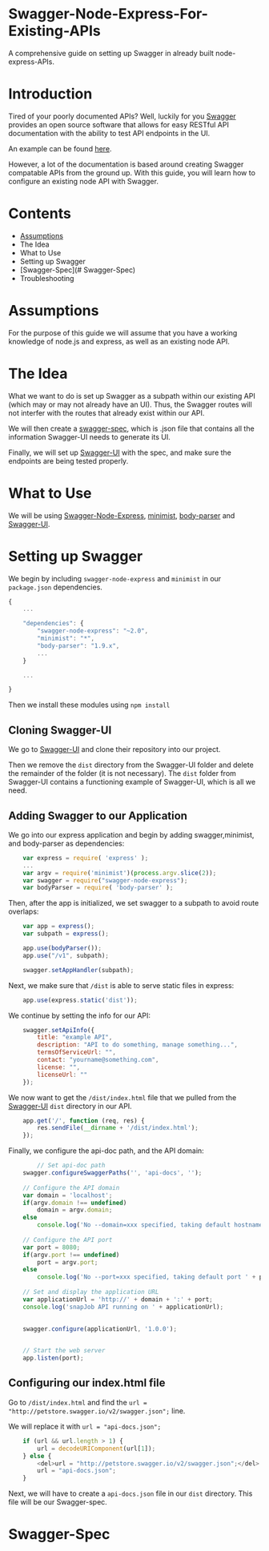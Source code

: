 # Swagger-Node-Express-For-Existing-APIs
A comprehensive guide on setting up Swagger in already built node-express-APIs.

# Introduction

Tired of your poorly documented APIs? Well, luckily for you [Swagger](http://swagger.io/) provides an open source software that allows for easy RESTful API documentation with the ability to test API endpoints in the UI. 

An example can be found [here](http://petstore.swagger.io/).

However, a lot of the documentation is based around creating Swagger compatable APIs from the ground up. 
With this guide, you will learn how to configure an existing node API with Swagger.

# Contents

* [Assumptions](https://github.com/shawngong/Swagger-Node-Express-For-Existing-APIs#%20Swagger-Spec#Assumptions)
* The Idea
* What to Use
* Setting up Swagger
* [Swagger-Spec](# Swagger-Spec) 
* Troubleshooting

# Assumptions

For the purpose of this guide we will assume that you have a working knowledge of node.js and express, as
well as an existing node API. 

# The Idea

What we want to do is set up Swagger as a subpath within our existing API (which may or may not already have 
an UI). Thus, the Swagger routes will not interfer with the routes that already exist within our API. 

We will then create a [swagger-spec](https://github.com/swagger-api/swagger-spec), which is .json file that contains
all the information Swagger-UI needs to generate its UI. 

Finally, we will set up [Swagger-UI](https://github.com/swagger-api/swagger-ui) with the spec, and make sure the endpoints are being tested properly. 

# What to Use

We will be using [Swagger-Node-Express](https://github.com/swagger-api/swagger-node-express), [minimist](https://www.npmjs.com/package/minimist), [body-parser](https://www.npmjs.com/package/body-parser) and [Swagger-UI](https://github.com/swagger-api/swagger-ui). 

# Setting up Swagger

We begin by including `swagger-node-express` and `minimist` in our `package.json` dependencies.

```javascript
{
	...

	"dependencies": {
		"swagger-node-express": "~2.0",
    	"minimist": "*",
    	"body-parser": "1.9.x",
    	...
	}

	...

}
```

Then we install these modules using `npm install`

## Cloning Swagger-UI

We go to [Swagger-UI](https://github.com/swagger-api/swagger-ui) and clone their repository into our project.

Then we remove the `dist` directory from the Swagger-UI folder and delete the remainder of the folder (it is not necessary). The `dist` folder from Swagger-UI contains a functioning example of Swagger-UI, which is all we need. 

## Adding Swagger to our Application

We go into our express application and begin by adding swagger,minimist, and body-parser as dependencies: 

```javascript
	var express = require( 'express' );
	...
	var argv = require('minimist')(process.argv.slice(2));
	var swagger = require("swagger-node-express");
	var bodyParser = require( 'body-parser' );
```
Then, after the app is initialized, we set swagger to a subpath to avoid route overlaps: 

```javascript
	var app = express();
	var subpath = express();

	app.use(bodyParser());
	app.use("/v1", subpath);

	swagger.setAppHandler(subpath);
```
Next, we make sure that `/dist` is able to serve static files in express: 

```javascript
	app.use(express.static('dist'));
```
We continue by setting the info for our API:

```javascript
	swagger.setApiInfo({
	    title: "example API",
	    description: "API to do something, manage something...",
	    termsOfServiceUrl: "",
	    contact: "yourname@something.com",
	    license: "",
	    licenseUrl: ""
	});
```
We now want to get the `/dist/index.html` file that we pulled from the [Swagger-UI](https://github.com/swagger-api/swagger-ui) `dist` directory in our API. 

```javascript
	app.get('/', function (req, res) {
	    res.sendFile(__dirname + '/dist/index.html');
	});
```
Finally, we configure the api-doc path, and the API domain:

```javascript
		// Set api-doc path
	swagger.configureSwaggerPaths('', 'api-docs', '');
	 
	// Configure the API domain
	var domain = 'localhost';
	if(argv.domain !== undefined)
	    domain = argv.domain;
	else
	    console.log('No --domain=xxx specified, taking default hostname "localhost".')
	 
	// Configure the API port
	var port = 8080;
	if(argv.port !== undefined)
	    port = argv.port;
	else
	    console.log('No --port=xxx specified, taking default port ' + port + '.')
	 
	// Set and display the application URL
	var applicationUrl = 'http://' + domain + ':' + port;
	console.log('snapJob API running on ' + applicationUrl);
	 

	swagger.configure(applicationUrl, '1.0.0');

	 
	// Start the web server
	app.listen(port);
```
## Configuring our index.html file

Go to `/dist/index.html` and find the `url = "http://petstore.swagger.io/v2/swagger.json";` line. 

We will replace it with `url = "api-docs.json";`

```javascript
	if (url && url.length > 1) {
        url = decodeURIComponent(url[1]);
    } else {
    	<del>url = "http://petstore.swagger.io/v2/swagger.json";</del>
        url = "api-docs.json";
    }
```

Next, we will have to create a `api-docs.json` file in our `dist` directory. This file will be our Swagger-spec.

# Swagger-Spec
